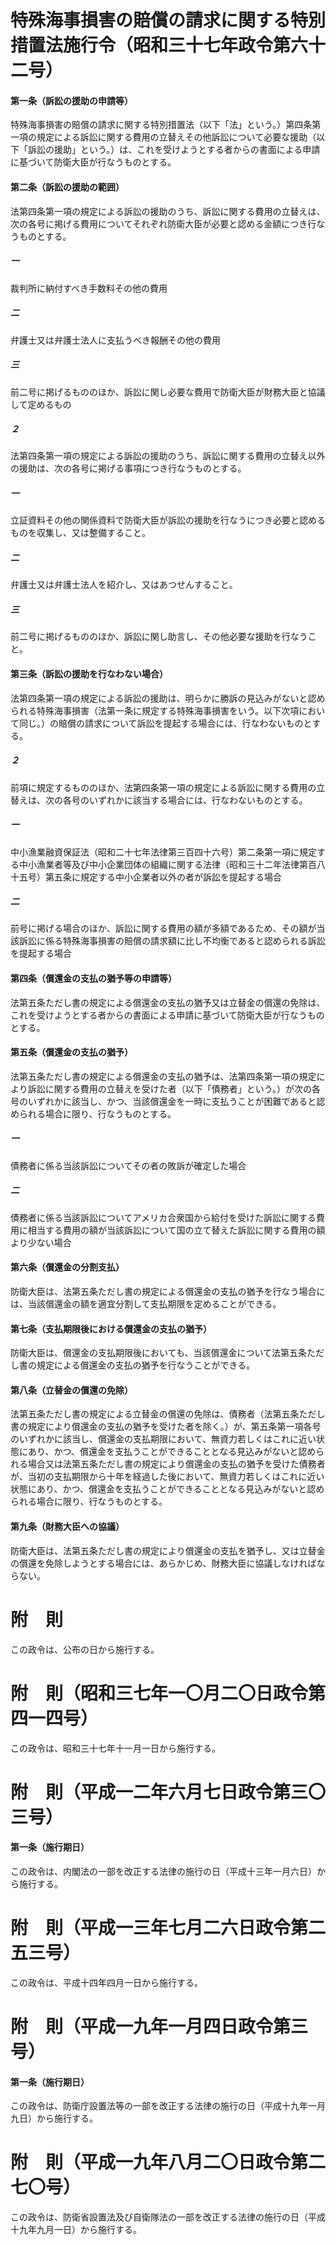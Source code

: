 # 特殊海事損害の賠償の請求に関する特別措置法施行令（昭和三十七年政令第六十二号）
#### 第一条（訴訟の援助の申請等）
特殊海事損害の賠償の請求に関する特別措置法（以下「法」という。）第四条第一項の規定による訴訟に関する費用の立替えその他訴訟について必要な援助（以下「訴訟の援助」という。）は、これを受けようとする者からの書面による申請に基づいて防衛大臣が行なうものとする。
#### 第二条（訴訟の援助の範囲）
法第四条第一項の規定による訴訟の援助のうち、訴訟に関する費用の立替えは、次の各号に掲げる費用についてそれぞれ防衛大臣が必要と認める金額につき行なうものとする。
##### 一
裁判所に納付すべき手数料その他の費用
##### 二
弁護士又は弁護士法人に支払うべき報酬その他の費用
##### 三
前二号に掲げるもののほか、訴訟に関し必要な費用で防衛大臣が財務大臣と協議して定めるもの
##### ２
法第四条第一項の規定による訴訟の援助のうち、訴訟に関する費用の立替え以外の援助は、次の各号に掲げる事項につき行なうものとする。
##### 一
立証資料その他の関係資料で防衛大臣が訴訟の援助を行なうにつき必要と認めるものを収集し、又は整備すること。
##### 二
弁護士又は弁護士法人を紹介し、又はあつせんすること。
##### 三
前二号に掲げるもののほか、訴訟に関し助言し、その他必要な援助を行なうこと。
#### 第三条（訴訟の援助を行なわない場合）
法第四条第一項の規定による訴訟の援助は、明らかに勝訴の見込みがないと認められる特殊海事損害（法第一条に規定する特殊海事損害をいう。以下次項において同じ。）の賠償の請求について訴訟を提起する場合には、行なわないものとする。
##### ２
前項に規定するもののほか、法第四条第一項の規定による訴訟に関する費用の立替えは、次の各号のいずれかに該当する場合には、行なわないものとする。
##### 一
中小漁業融資保証法（昭和二十七年法律第三百四十六号）第二条第一項に規定する中小漁業者等及び中小企業団体の組織に関する法律（昭和三十二年法律第百八十五号）第五条に規定する中小企業者以外の者が訴訟を提起する場合
##### 二
前号に掲げる場合のほか、訴訟に関する費用の額が多額であるため、その額が当該訴訟に係る特殊海事損害の賠償の請求額に比し不均衡であると認められる訴訟を提起する場合
#### 第四条（償還金の支払の猶予等の申請等）
法第五条ただし書の規定による償還金の支払の猶予又は立替金の償還の免除は、これを受けようとする者からの書面による申請に基づいて防衛大臣が行なうものとする。
#### 第五条（償還金の支払の猶予）
法第五条ただし書の規定による償還金の支払の猶予は、法第四条第一項の規定により訴訟に関する費用の立替えを受けた者（以下「債務者」という。）が次の各号のいずれかに該当し、かつ、当該償還金を一時に支払うことが困難であると認められる場合に限り、行なうものとする。
##### 一
債務者に係る当該訴訟についてその者の敗訴が確定した場合
##### 二
債務者に係る当該訴訟についてアメリカ合衆国から給付を受けた訴訟に関する費用に相当する費用の額が当該訴訟について国の立て替えた訴訟に関する費用の額より少ない場合
#### 第六条（償還金の分割支払）
防衛大臣は、法第五条ただし書の規定による償還金の支払の猶予を行なう場合には、当該償還金の額を適宜分割して支払期限を定めることができる。
#### 第七条（支払期限後における償還金の支払の猶予）
防衛大臣は、償還金の支払期限後においても、当該償還金について法第五条ただし書の規定による償還金の支払の猶予を行なうことができる。
#### 第八条（立替金の償還の免除）
法第五条ただし書の規定による立替金の償還の免除は、債務者（法第五条ただし書の規定により償還金の支払の猶予を受けた者を除く。）が、第五条第一項各号のいずれかに該当し、償還金の支払期限において、無資力若しくはこれに近い状態にあり、かつ、償還金を支払うことができることとなる見込みがないと認められる場合又は法第五条ただし書の規定により償還金の支払の猶予を受けた債務者が、当初の支払期限から十年を経過した後において、無資力若しくはこれに近い状態にあり、かつ、償還金を支払うことができることとなる見込みがないと認められる場合に限り、行なうものとする。
#### 第九条（財務大臣への協議）
防衛大臣は、法第五条ただし書の規定により償還金の支払を猶予し、又は立替金の償還を免除しようとする場合には、あらかじめ、財務大臣に協議しなければならない。
# 附　則
この政令は、公布の日から施行する。
# 附　則（昭和三七年一〇月二〇日政令第四一四号）
この政令は、昭和三十七年十一月一日から施行する。
# 附　則（平成一二年六月七日政令第三〇三号）
#### 第一条（施行期日）
この政令は、内閣法の一部を改正する法律の施行の日（平成十三年一月六日）から施行する。
# 附　則（平成一三年七月二六日政令第二五三号）
この政令は、平成十四年四月一日から施行する。
# 附　則（平成一九年一月四日政令第三号）
#### 第一条（施行期日）
この政令は、防衛庁設置法等の一部を改正する法律の施行の日（平成十九年一月九日）から施行する。
# 附　則（平成一九年八月二〇日政令第二七〇号）
この政令は、防衛省設置法及び自衛隊法の一部を改正する法律の施行の日（平成十九年九月一日）から施行する。
